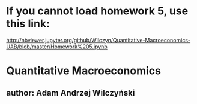# If you cannot load homework 5, use this link:
http://nbviewer.jupyter.org/github/Wilczyn/Quantitative-Macroeconomics-UAB/blob/master/Homework%205.ipynb
# Quantitative Macroeconomics
## author: Adam Andrzej Wilczyński
